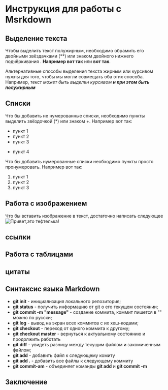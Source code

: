 # Инструкция для работы с Msrkdown

## Выделение текста

Чтобы выделить текст полужирным, необходимо обрамить его двойными звёздачками (**) или знаком двойного нижнего подчёркивания . **Например вот так** или __вот так__.

Альтернативные способы выделения текста жирным или курсивом нужны для того, чтобы мы могли совмещать оба этих способа. Например, _текст может быть выделин курсивом **и при этом быть полужирным**_

## Списки

Что бы добавить не нумерованные списки, необходимо пункты выделить звёздочкой (*) или  знаком +. Например вот так:
* пункт 1
* пункт 2
* пункт 3
+ пункт 4

Что бы добавить нумерованные списки необходимо пункты просто пронумеровать. Например вот так:
1. пункт 1
2. пункт 2
3. пункт 3

## Работа с изображением

Что бы вставить изображение в текст, достаточно написать следующее 
 ![Привет,это тефтелька!](matrix.jpg)


## ссылки

## Работа с таблицами

## цитаты

## Синтаксис языка Markdown

* **git init** - инициализация локального репозитория;
 * **git status** - получить информацию от git  о его текущем состоянии;
* **git commit -m "message"** - создание коммита, коммит пишется в "" можно по русски;
* **git log** - вывод на экран всех коммитов с их хеш-кодами;
* **git checkout** - переход от одного коммита к другому;
* **git checkout master** - вернуться к актуальному состоянию и продолжить работать
* **git diff** - увидеть разницу между текущим файлом и закомиченным файлом;
* **git add** - добавить файл к следующему комиту
* **git add .** - добавить все файлы к следующему коммиту
* **git commit-am** - объединяет команды **git add** и **git commit -m**

## Заключение